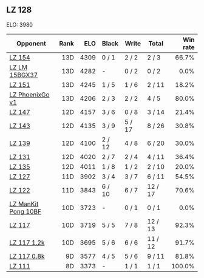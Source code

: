 ## LZ 128 ##

ELO: 3980

Opponent | Rank | ELO | Black | Write | Total | Win rate
---------|-----:|----:|-------|-------|-------|-------:
[LZ 154](LZ%20154.md) | 13D | 4309 | 0 / 1 | 2 / 2 | 2 / 3 | 66.7%
[LZ LM 15BGX37](LZ%20LM%2015BGX37.md) | 13D | 4282 | - | 0 / 2 | 0 / 2 | 0.0%
[LZ 151](LZ%20151.md) | 13D | 4245 | 1 / 5 | 1 / 6 | 2 / 11 | 18.2%
[LZ PhoenixGo v1](LZ%20PhoenixGo%20v1.md) | 13D | 4206 | 2 / 3 | 2 / 2 | 4 / 5 | 80.0%
[LZ 147](LZ%20147.md) | 12D | 4157 | 3 / 6 | 0 / 8 | 3 / 14 | 21.4%
[LZ 143](LZ%20143.md) | 12D | 4135 | 3 / 9 | 5 / 17 | 8 / 26 | 30.8%
[LZ 139](LZ%20139.md) | 12D | 4100 | 2 / 12 | 4 / 8 | 6 / 20 | 30.0%
[LZ 131](LZ%20131.md) | 12D | 4020 | 2 / 7 | 2 / 4 | 4 / 11 | 36.4%
[LZ 135](LZ%20135.md) | 12D | 4011 | 1 / 8 | 1 / 2 | 2 / 10 | 20.0%
[LZ 127](LZ%20127.md) | 11D | 3902 | 3 / 4 | 3 / 7 | 6 / 11 | 54.5%
[LZ 122](LZ%20122.md) | 11D | 3843 | 6 / 10 | 6 / 7 | 12 / 17 | 70.6%
[LZ ManKit Pong 10BF](LZ%20ManKit%20Pong%2010BF.md) | 10D | 3723 | - | 0 / 1 | 0 / 1 | 0.0%
[LZ 117](LZ%20117.md) | 10D | 3719 | 5 / 5 | 7 / 8 | 12 / 13 | 92.3%
[LZ 117 1.2k](LZ%20117%201.2k.md) | 10D | 3695 | 5 / 6 | 6 / 6 | 11 / 12 | 91.7%
[LZ 117 0.8k](LZ%20117%200.8k.md) | 9D | 3577 | 4 / 5 | 5 / 6 | 9 / 11 | 81.8%
[LZ 111](LZ%20111.md) | 8D | 3373 | - | 1 / 1 | 1 / 1 | 100.0%
